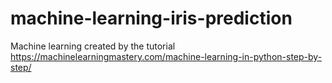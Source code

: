 # machine-learning-iris-prediction
Machine learning created by the tutorial https://machinelearningmastery.com/machine-learning-in-python-step-by-step/
